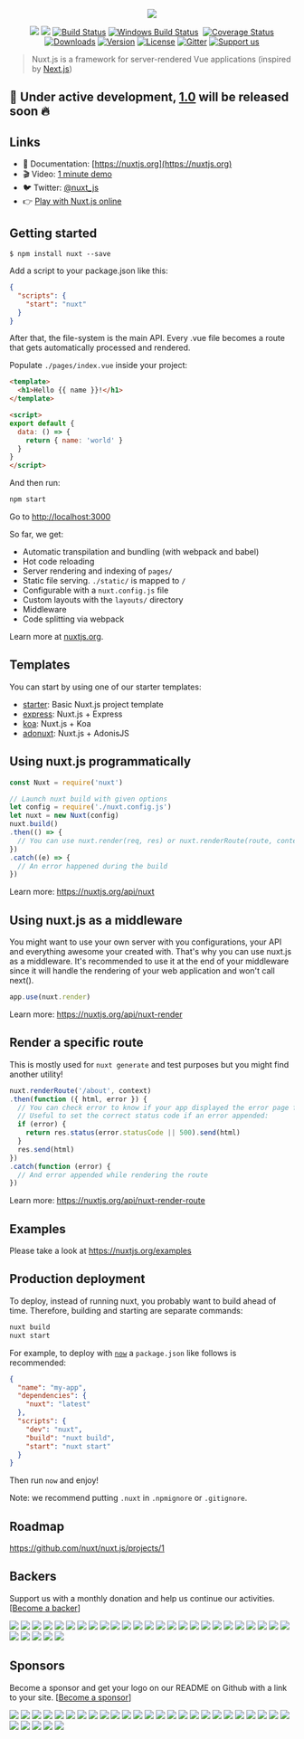 <p align="center"><img align="center" src="http://imgur.com/V4LtoII.png"/></p>
<p align="center">
<a href="#backers" alt="sponsors on Open Collective"><img src="https://opencollective.com/nuxtjs/backers/badge.svg" /></a> <a href="#sponsors" alt="Sponsors on Open Collective"><img src="https://opencollective.com/nuxtjs/sponsors/badge.svg" /></a>
  <a href="https://travis-ci.org/nuxt/nuxt.js"><img src="https://img.shields.io/travis/nuxt/nuxt.js/master.svg" alt="Build Status"></a>
  <a href="https://ci.appveyor.com/project/Atinux/nuxt-js"><img src="https://ci.appveyor.com/api/projects/status/gwab06obc6srx9g4?svg=true" alt="Windows Build Status"></a>
  <a href="https://codecov.io/gh/nuxt/nuxt.js"><img src="https://img.shields.io/codecov/c/github/nuxt/nuxt.js/master.svg" alt="Coverage Status"></a>
  <a href="https://www.npmjs.com/package/nuxt"><img src="https://img.shields.io/npm/dt/nuxt.svg" alt="Downloads"></a>
  <a href="https://www.npmjs.com/package/nuxt"><img src="https://img.shields.io/npm/v/nuxt.svg" alt="Version"></a>
  <a href="https://www.npmjs.com/package/nuxt"><img src="https://img.shields.io/npm/l/nuxt.svg" alt="License"></a>
  <a href="https://gitter.im/nuxt/nuxt.js"><img src="https://img.shields.io/badge/GITTER-join%20chat-green.svg" alt="Gitter"></a>
  <a href="https://opencollective.com/nuxtjs"><img src="https://img.shields.io/badge/Support%20us-donate-41B883.svg" alt="Support us"></a>
  
</p>

> Nuxt.js is a framework for server-rendered Vue applications (inspired by [Next.js](https://github.com/zeit/next.js))

## 🚧 Under active development, [1.0](https://github.com/nuxt/nuxt.js/projects/1) will be released soon :fire:

## Links

- 📘 Documentation: [https://nuxtjs.org](https://nuxtjs.org)
- 🎬 Video: [1 minute demo](https://www.youtube.com/watch?v=kmf-p-pTi40)
- 🐦 Twitter: [@nuxt_js](https://twitter.com/nuxt_js)
- 👉 [Play with Nuxt.js online](https://glitch.com/edit/#!/nuxt-hello-world)

## Getting started

```
$ npm install nuxt --save
```

Add a script to your package.json like this:

```json
{
  "scripts": {
    "start": "nuxt"
  }
}
```

After that, the file-system is the main API. Every .vue file becomes a route that gets automatically processed and rendered.

Populate `./pages/index.vue` inside your project:

```html
<template>
  <h1>Hello {{ name }}!</h1>
</template>

<script>
export default {
  data: () => {
    return { name: 'world' }
  }
}
</script>
```

And then run:
```bash
npm start
```

Go to [http://localhost:3000](http://localhost:3000)

So far, we get:

- Automatic transpilation and bundling (with webpack and babel)
- Hot code reloading
- Server rendering and indexing of `pages/`
- Static file serving. `./static/` is mapped to `/`
- Configurable with a `nuxt.config.js` file
- Custom layouts with the `layouts/` directory
- Middleware
- Code splitting via webpack

Learn more at [nuxtjs.org](https://nuxtjs.org).

## Templates

You can start by using one of our starter templates:
- [starter](https://github.com/nuxt/starter): Basic Nuxt.js project template
- [express](https://github.com/nuxt/express): Nuxt.js + Express
- [koa](https://github.com/nuxt/koa): Nuxt.js + Koa
- [adonuxt](https://github.com/nuxt/adonuxt): Nuxt.js + AdonisJS

## Using nuxt.js programmatically

```js
const Nuxt = require('nuxt')

// Launch nuxt build with given options
let config = require('./nuxt.config.js')
let nuxt = new Nuxt(config)
nuxt.build()
.then(() => {
  // You can use nuxt.render(req, res) or nuxt.renderRoute(route, context)
})
.catch((e) => {
  // An error happened during the build
})
```

Learn more: https://nuxtjs.org/api/nuxt

## Using nuxt.js as a middleware

You might want to use your own server with you configurations, your API and everything awesome your created with. That's why you can use nuxt.js as a middleware. It's recommended to use it at the end of your middleware since it will handle the rendering of your web application and won't call next().

```js
app.use(nuxt.render)
```

Learn more: https://nuxtjs.org/api/nuxt-render

## Render a specific route

This is mostly used for `nuxt generate` and test purposes but you might find another utility!

```js
nuxt.renderRoute('/about', context)
.then(function ({ html, error }) {
  // You can check error to know if your app displayed the error page for this route
  // Useful to set the correct status code if an error appended:
  if (error) {
    return res.status(error.statusCode || 500).send(html)
  }
  res.send(html)
})
.catch(function (error) {
  // And error appended while rendering the route
})
```

Learn more: https://nuxtjs.org/api/nuxt-render-route

## Examples

Please take a look at https://nuxtjs.org/examples

## Production deployment

To deploy, instead of running nuxt, you probably want to build ahead of time. Therefore, building and starting are separate commands:

```bash
nuxt build
nuxt start
```

For example, to deploy with [`now`](https://zeit.co/now) a `package.json` like follows is recommended:
```json
{
  "name": "my-app",
  "dependencies": {
    "nuxt": "latest"
  },
  "scripts": {
    "dev": "nuxt",
    "build": "nuxt build",
    "start": "nuxt start"
  }
}
```
Then run `now` and enjoy!

Note: we recommend putting `.nuxt` in `.npmignore` or `.gitignore`.

## Roadmap

https://github.com/nuxt/nuxt.js/projects/1

## Backers

Support us with a monthly donation and help us continue our activities. [[Become a backer](https://opencollective.com/nuxtjs#backer)]

<a href="https://opencollective.com/nuxtjs/backer/0/website" target="_blank"><img src="https://opencollective.com/nuxtjs/backer/0/avatar.svg"></a>
<a href="https://opencollective.com/nuxtjs/backer/1/website" target="_blank"><img src="https://opencollective.com/nuxtjs/backer/1/avatar.svg"></a>
<a href="https://opencollective.com/nuxtjs/backer/2/website" target="_blank"><img src="https://opencollective.com/nuxtjs/backer/2/avatar.svg"></a>
<a href="https://opencollective.com/nuxtjs/backer/3/website" target="_blank"><img src="https://opencollective.com/nuxtjs/backer/3/avatar.svg"></a>
<a href="https://opencollective.com/nuxtjs/backer/4/website" target="_blank"><img src="https://opencollective.com/nuxtjs/backer/4/avatar.svg"></a>
<a href="https://opencollective.com/nuxtjs/backer/5/website" target="_blank"><img src="https://opencollective.com/nuxtjs/backer/5/avatar.svg"></a>
<a href="https://opencollective.com/nuxtjs/backer/6/website" target="_blank"><img src="https://opencollective.com/nuxtjs/backer/6/avatar.svg"></a>
<a href="https://opencollective.com/nuxtjs/backer/7/website" target="_blank"><img src="https://opencollective.com/nuxtjs/backer/7/avatar.svg"></a>
<a href="https://opencollective.com/nuxtjs/backer/8/website" target="_blank"><img src="https://opencollective.com/nuxtjs/backer/8/avatar.svg"></a>
<a href="https://opencollective.com/nuxtjs/backer/9/website" target="_blank"><img src="https://opencollective.com/nuxtjs/backer/9/avatar.svg"></a>
<a href="https://opencollective.com/nuxtjs/backer/10/website" target="_blank"><img src="https://opencollective.com/nuxtjs/backer/10/avatar.svg"></a>
<a href="https://opencollective.com/nuxtjs/backer/11/website" target="_blank"><img src="https://opencollective.com/nuxtjs/backer/11/avatar.svg"></a>
<a href="https://opencollective.com/nuxtjs/backer/12/website" target="_blank"><img src="https://opencollective.com/nuxtjs/backer/12/avatar.svg"></a>
<a href="https://opencollective.com/nuxtjs/backer/13/website" target="_blank"><img src="https://opencollective.com/nuxtjs/backer/13/avatar.svg"></a>
<a href="https://opencollective.com/nuxtjs/backer/14/website" target="_blank"><img src="https://opencollective.com/nuxtjs/backer/14/avatar.svg"></a>
<a href="https://opencollective.com/nuxtjs/backer/15/website" target="_blank"><img src="https://opencollective.com/nuxtjs/backer/15/avatar.svg"></a>
<a href="https://opencollective.com/nuxtjs/backer/16/website" target="_blank"><img src="https://opencollective.com/nuxtjs/backer/16/avatar.svg"></a>
<a href="https://opencollective.com/nuxtjs/backer/17/website" target="_blank"><img src="https://opencollective.com/nuxtjs/backer/17/avatar.svg"></a>
<a href="https://opencollective.com/nuxtjs/backer/18/website" target="_blank"><img src="https://opencollective.com/nuxtjs/backer/18/avatar.svg"></a>
<a href="https://opencollective.com/nuxtjs/backer/19/website" target="_blank"><img src="https://opencollective.com/nuxtjs/backer/19/avatar.svg"></a>
<a href="https://opencollective.com/nuxtjs/backer/20/website" target="_blank"><img src="https://opencollective.com/nuxtjs/backer/20/avatar.svg"></a>
<a href="https://opencollective.com/nuxtjs/backer/21/website" target="_blank"><img src="https://opencollective.com/nuxtjs/backer/21/avatar.svg"></a>
<a href="https://opencollective.com/nuxtjs/backer/22/website" target="_blank"><img src="https://opencollective.com/nuxtjs/backer/22/avatar.svg"></a>
<a href="https://opencollective.com/nuxtjs/backer/23/website" target="_blank"><img src="https://opencollective.com/nuxtjs/backer/23/avatar.svg"></a>
<a href="https://opencollective.com/nuxtjs/backer/24/website" target="_blank"><img src="https://opencollective.com/nuxtjs/backer/24/avatar.svg"></a>
<a href="https://opencollective.com/nuxtjs/backer/25/website" target="_blank"><img src="https://opencollective.com/nuxtjs/backer/25/avatar.svg"></a>
<a href="https://opencollective.com/nuxtjs/backer/26/website" target="_blank"><img src="https://opencollective.com/nuxtjs/backer/26/avatar.svg"></a>
<a href="https://opencollective.com/nuxtjs/backer/27/website" target="_blank"><img src="https://opencollective.com/nuxtjs/backer/27/avatar.svg"></a>
<a href="https://opencollective.com/nuxtjs/backer/28/website" target="_blank"><img src="https://opencollective.com/nuxtjs/backer/28/avatar.svg"></a>
<a href="https://opencollective.com/nuxtjs/backer/29/website" target="_blank"><img src="https://opencollective.com/nuxtjs/backer/29/avatar.svg"></a>


## Sponsors

Become a sponsor and get your logo on our README on Github with a link to your site. [[Become a sponsor](https://opencollective.com/nuxtjs#sponsor)]

<a href="https://opencollective.com/nuxtjs/sponsor/0/website" target="_blank"><img src="https://opencollective.com/nuxtjs/sponsor/0/avatar.svg"></a>
<a href="https://opencollective.com/nuxtjs/sponsor/1/website" target="_blank"><img src="https://opencollective.com/nuxtjs/sponsor/1/avatar.svg"></a>
<a href="https://opencollective.com/nuxtjs/sponsor/2/website" target="_blank"><img src="https://opencollective.com/nuxtjs/sponsor/2/avatar.svg"></a>
<a href="https://opencollective.com/nuxtjs/sponsor/3/website" target="_blank"><img src="https://opencollective.com/nuxtjs/sponsor/3/avatar.svg"></a>
<a href="https://opencollective.com/nuxtjs/sponsor/4/website" target="_blank"><img src="https://opencollective.com/nuxtjs/sponsor/4/avatar.svg"></a>
<a href="https://opencollective.com/nuxtjs/sponsor/5/website" target="_blank"><img src="https://opencollective.com/nuxtjs/sponsor/5/avatar.svg"></a>
<a href="https://opencollective.com/nuxtjs/sponsor/6/website" target="_blank"><img src="https://opencollective.com/nuxtjs/sponsor/6/avatar.svg"></a>
<a href="https://opencollective.com/nuxtjs/sponsor/7/website" target="_blank"><img src="https://opencollective.com/nuxtjs/sponsor/7/avatar.svg"></a>
<a href="https://opencollective.com/nuxtjs/sponsor/8/website" target="_blank"><img src="https://opencollective.com/nuxtjs/sponsor/8/avatar.svg"></a>
<a href="https://opencollective.com/nuxtjs/sponsor/9/website" target="_blank"><img src="https://opencollective.com/nuxtjs/sponsor/9/avatar.svg"></a>
<a href="https://opencollective.com/nuxtjs/sponsor/10/website" target="_blank"><img src="https://opencollective.com/nuxtjs/sponsor/10/avatar.svg"></a>
<a href="https://opencollective.com/nuxtjs/sponsor/11/website" target="_blank"><img src="https://opencollective.com/nuxtjs/sponsor/11/avatar.svg"></a>
<a href="https://opencollective.com/nuxtjs/sponsor/12/website" target="_blank"><img src="https://opencollective.com/nuxtjs/sponsor/12/avatar.svg"></a>
<a href="https://opencollective.com/nuxtjs/sponsor/13/website" target="_blank"><img src="https://opencollective.com/nuxtjs/sponsor/13/avatar.svg"></a>
<a href="https://opencollective.com/nuxtjs/sponsor/14/website" target="_blank"><img src="https://opencollective.com/nuxtjs/sponsor/14/avatar.svg"></a>
<a href="https://opencollective.com/nuxtjs/sponsor/15/website" target="_blank"><img src="https://opencollective.com/nuxtjs/sponsor/15/avatar.svg"></a>
<a href="https://opencollective.com/nuxtjs/sponsor/16/website" target="_blank"><img src="https://opencollective.com/nuxtjs/sponsor/16/avatar.svg"></a>
<a href="https://opencollective.com/nuxtjs/sponsor/17/website" target="_blank"><img src="https://opencollective.com/nuxtjs/sponsor/17/avatar.svg"></a>
<a href="https://opencollective.com/nuxtjs/sponsor/18/website" target="_blank"><img src="https://opencollective.com/nuxtjs/sponsor/18/avatar.svg"></a>
<a href="https://opencollective.com/nuxtjs/sponsor/19/website" target="_blank"><img src="https://opencollective.com/nuxtjs/sponsor/19/avatar.svg"></a>
<a href="https://opencollective.com/nuxtjs/sponsor/20/website" target="_blank"><img src="https://opencollective.com/nuxtjs/sponsor/20/avatar.svg"></a>
<a href="https://opencollective.com/nuxtjs/sponsor/21/website" target="_blank"><img src="https://opencollective.com/nuxtjs/sponsor/21/avatar.svg"></a>
<a href="https://opencollective.com/nuxtjs/sponsor/22/website" target="_blank"><img src="https://opencollective.com/nuxtjs/sponsor/22/avatar.svg"></a>
<a href="https://opencollective.com/nuxtjs/sponsor/23/website" target="_blank"><img src="https://opencollective.com/nuxtjs/sponsor/23/avatar.svg"></a>
<a href="https://opencollective.com/nuxtjs/sponsor/24/website" target="_blank"><img src="https://opencollective.com/nuxtjs/sponsor/24/avatar.svg"></a>
<a href="https://opencollective.com/nuxtjs/sponsor/25/website" target="_blank"><img src="https://opencollective.com/nuxtjs/sponsor/25/avatar.svg"></a>
<a href="https://opencollective.com/nuxtjs/sponsor/26/website" target="_blank"><img src="https://opencollective.com/nuxtjs/sponsor/26/avatar.svg"></a>
<a href="https://opencollective.com/nuxtjs/sponsor/27/website" target="_blank"><img src="https://opencollective.com/nuxtjs/sponsor/27/avatar.svg"></a>
<a href="https://opencollective.com/nuxtjs/sponsor/28/website" target="_blank"><img src="https://opencollective.com/nuxtjs/sponsor/28/avatar.svg"></a>
<a href="https://opencollective.com/nuxtjs/sponsor/29/website" target="_blank"><img src="https://opencollective.com/nuxtjs/sponsor/29/avatar.svg"></a>

